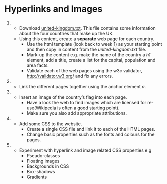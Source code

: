 # Hyperlinks and Images
1. 
    * Download [united-kingdom.txt](united-kingdom.txt). This file contains some information about the four countries that make up the UK. 
    * Using this content, create a **separate** web page for each country. 
        - Use the html template (look back to week 1) as your starting point and then copy in content from the *united-kingdom.txt* file.
        - Mark-up the content e.g. make the name of the country a *h1* element, add a title, create a list for the capital, population and area facts. 
        - Validate each of the web pages using the w3c validator, http://validator.w3.org/ and fix any errors.

2. 
    * Link the different pages together using the anchor element *a*.

3. 
    * Insert an image of the country’s flag into each page. 
        * Have a look the web to find images which are licensed for re-use(Wikipedia is often a good starting point). 
        * Make sure you also add appropriate attributions. 

4. 
    * Add some CSS to the website. 
        * Create a single CSS file and link it to each of the HTML pages.
        * Change basic properties such as the fonts and colours for the pages. 

5.
    * Experiment with hyperlink and image related CSS properties e.g
        * Pseudo-classes
        * Floating images
        * Backgrounds in CSS
        * Box-shadows
        * Gradients